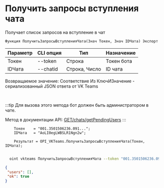 ﻿---
sidebar_position: 7
---

# Получить запросы вступления чата
 Получает список запросов на вступление в чат



`Функция ПолучитьЗапросыВступленияЧата(Знач Токен, Знач IDЧата) Экспорт`

  | Параметр | CLI опция | Тип | Назначение |
  |-|-|-|-|
  | Токен | --token | Строка | Токен бота |
  | IDЧата | --chatid | Строка, Число | ID чата |

  
  Возвращаемое значение:   Соответствие Из КлючИЗначение - сериализованный JSON ответа от VK Teams

<br/>

:::tip
Для вызова этого метода бот должен быть администратором в чате.

 Метод в документации API: [GET ​​/chats​/getPendingUsers](https://teams.vk.com/botapi/#/chats/get_chats_getPendingUsers)
:::
<br/>


```bsl title="Пример кода"
    Токен    = "001.3501506236.091...";
    IDЧата   = "AoLI0egLWBSLR1Ngn2w";

    Результат = OPI_VKTeams.ПолучитьЗапросыВступленияЧата(Токен, IDЧата);
```



```sh title="Пример команды CLI"
    
  oint vkteams ПолучитьЗапросыВступленияЧата --token "001.3501506236.091..." --chatid "AoLI0egLWBSLR1Ngn2w"

```

```json title="Результат"
{
 "users": [],
 "ok": true
}
```
